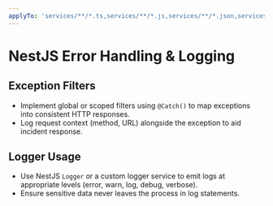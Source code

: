 ```yaml
---
applyTo: 'services/**/*.ts,services/**/*.js,services/**/*.json,services/**/*.spec.ts,services/**/*.e2e-spec.ts,libs/**/*.ts,libs/**/*.js,libs/**/*.json,libs/**/*.spec.ts,libs/**/*.e2e-spec.ts'
---
```


# NestJS Error Handling & Logging

## Exception Filters

-   Implement global or scoped filters using `@Catch()` to map exceptions into consistent HTTP responses.
-   Log request context (method, URL) alongside the exception to aid incident response.

## Logger Usage

-   Use NestJS `Logger` or a custom logger service to emit logs at appropriate levels (error, warn, log, debug, verbose).
-   Ensure sensitive data never leaves the process in log statements.
